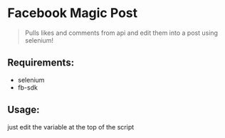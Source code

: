 # Facebook Magic Post
> Pulls likes and comments from api and edit them into a post using selenium!

## Requirements:
- selenium
- fb-sdk

## Usage:
just edit the variable at the top of the script